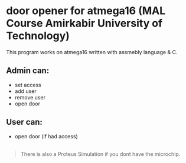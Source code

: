 # door opener for atmega16 (MAL Course Amirkabir University of Technology)
This program works on atmega16 written with assmebly language & C.

## Admin can:
 + set access
 + add user
 + remove user
 + open door
 
## User can:
  + open door (if had access)<br><br>
  
  
  > There is also a Proteus Simulation if you dont have the microchip.
